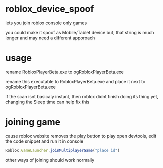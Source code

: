 # roblox_device_spoof
lets you join roblox console only games

you could make it spoof as Mobile/Tablet device but, that string is much longer and may need a different apporoach

# usage
rename RobloxPlayerBeta.exe to ogRobloxPlayerBeta.exe

rename this executable to RobloxPlayerBeta.exe and place it next to ogRobloxPlayerBeta.exe

if the scan isnt basicaly instant, then roblox didnt finish doing its thing yet, changing the Sleep time can help fix this

# joining game
cause roblox website removes the play button to play open devtools, edit the code snippet and run it in console
```js
Roblox.GameLauncher.joinMultiplayerGame("place id")
```
other ways of joining should work normally